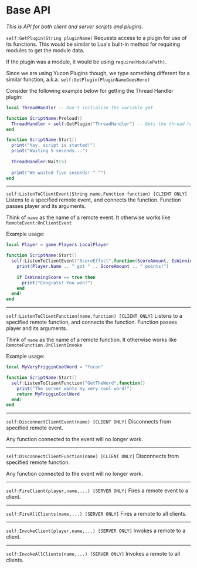 # Base API
*This is API for both client and server scripts and plugins.*

`self:GetPlugin(String pluginName)`
Requests access to a plugin for use of its functions.
This would be similar to Lua's built-in method for requiring modules to get the module data.

If the plugin was a module, it would be using `require(ModulePath)`.

Since we are using Yucon Plugins though, we type something different for a similar function, a.k.a. `self:GetPlugin(PluginNameGoesHere)`

Consider the following example below for getting the Thread Handler plugin:
```lua
local ThreadHandler -- Don't initialize the variable yet

function ScriptName:Preload()
  ThreadHandler = self:GetPlugin("ThreadHandler") -- Gets the thread handler plugin
end

function ScriptName:Start()
  print("Yay, script is started!")
  print("Waiting 5 seconds...")
  
  ThreadHandler:Wait(5)
  
  print("We waited five seconds! ^-^")
end
```

---

`self:ListenToClientEvent(String name,Function function) [CLIENT ONLY]`
Listens to a specified remote event, and connects the function. Function passes player and its arguments.

Think of `name` as the name of a remote event. It otherwise works like `RemoteEvent:OnClientEvent`

Example usage:
```lua
local Player = game.Players.LocalPlayer

function ScriptName:Start()
  self:ListenToClientEvent("ScoreEffect",function(ScoreAmount, IsWinningScore)
    print(Player.Name .. " got " .. ScoreAmount .. " points!")
    
    if IsWinningScore == true then
      print("Congrats! You won!")
    end
  end)
end
```

---

`self:ListenToClientFunction(name,function) [CLIENT ONLY]`
Listens to a specified remote function, and connects the function. Function passes player and its arguments.

Think of `name` as the name of a remote function. It otherwise works like `RemoteFunction.OnClientInvoke`

Example usage:
```lua
local MyVeryFrigginCoolWord = "Yucon"

function ScriptName:Start()
  self:ListenToClientFunction("GetTheWord",function()
    print("The server wants my very cool word!")
    return MyFrigginCoolWord
  end)
end
```

---

`self:DisconnectClientEvent(name) [CLIENT ONLY]`
Disconnects from specified remote event.

Any function connected to the event will no longer work.

---

`self:DisconnectClientFunction(name) [CLIENT ONLY]`
Disconnects from specified remote function.

Any function connected to the event will no longer work.

---

`self:FireClient(player,name,...) [SERVER ONLY]`
Fires a remote event to a client.

---

`self:FireAllClients(name,...) [SERVER ONLY]`
Fires a remote to all clients.

---

`self:InvokeClient(player,name,...) [SERVER ONLY]`
Invokes a remote to a client.

---

`self:InvokeAllClients(name,...) [SERVER ONLY]`
Invokes a remote to all clients.
